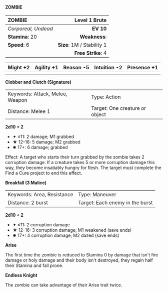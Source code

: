 #### ZOMBIE

| ZOMBIE              |          **Level 1 Brute** |
| :------------------ | -------------------------: |
| *Corporeal, Undead* |                  **EV 10** |
| **Stamina**: 20     |              **Weakness**: |
| **Speed**: 6        | **Size**: 1M / Stability 1 |
|                     |         **Free Strike**: 4 |

| **Might** +2 | **Agility** +1 | **Reason** -5 | **Intuition** -2 | **Presence** +1 |
| ------------ | -------------- | ------------- | ---------------- | --------------- |
|              |                |               |                  |                 |

**Clobber and Clutch (Signature)**

|                                 |                                |
| :------------------------------ | :----------------------------- |
| Keywords: Attack, Melee, Weapon | Type: Action                   |
| Distance: Melee 1               | Target: One creature or object |

**2d10 + 2**

- ✦ ≤11: 2 damage; M1 grabbed
- ★ 12–16: 5 damage; M2 grabbed
- ✸ 17+: 6 damage; grabbed

Effect: A target who starts their turn grabbed by the zombie takes 2 corruption damage. If a creature takes 5 or more corruption damage this way, they become insatiably hungry for flesh. The target must complete the Find a Cure project to end this effect.

**Breakfall (3 Malice)**

|                            |                                 |
| :------------------------- | :------------------------------ |
| Keywords: Area, Resistance | Type: Maneuver                  |
| Distance: 2 burst          | Target: Each enemy in the burst |

**2d10 + 2**

- ✦ ≤11: 2 corruption damage
- ★ 12–16: 3 corruption damage; M1 weakened (save ends)
- ✸ 17+: 4 corruption damage; M2 dazed (save ends)

**Arise**

The first time the zombie is reduced to Stamina 0 by damage that isn't fire damage or holy damage and their body isn't destroyed, they regain half their Stamina and fall prone.

**Endless Knight**

The zombie can take advantage of their Arise trait twice.

